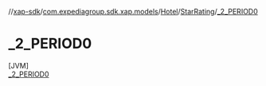 //[xap-sdk](../../../../../index.md)/[com.expediagroup.sdk.xap.models](../../../index.md)/[Hotel](../../index.md)/[StarRating](../index.md)/[_2_PERIOD0](index.md)

# _2_PERIOD0

[JVM]\
[_2_PERIOD0](index.md)
